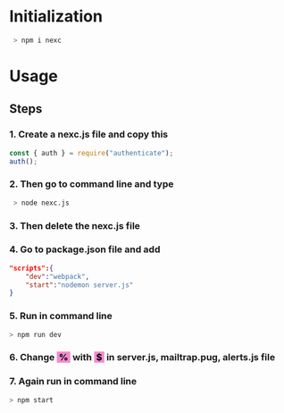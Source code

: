 # Initialization

```bash
 > npm i nexc
```

# Usage

## Steps

### 1. Create a **nexc.js** file and copy this

```javascript
const { auth } = require("authenticate");
auth();
```

### 2. Then go to command line and type

```bash
 > node nexc.js
```

### 3. Then **delete** the **nexc.js** file

### 4. Go to **package.json** file and add

```json
"scripts":{
    "dev":"webpack",
    "start":"nodemon server.js"
}
```

### 5. Run in command line

```bash
> npm run dev
```

### 6. Change **<span style="color:black;background:#F38DCE">&nbsp;%&nbsp;</span>**&nbsp;with **<span style="color:black;background:#F38DCE">&nbsp;\$&nbsp;</span>** in **server.js**, **mailtrap.pug**, **alerts.js** file

### 7. Again run in command line

```bash
> npm start
```
